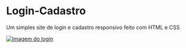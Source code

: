 # Login-Cadastro
Um simples site de login e cadastro responsivo feito com HTML e CSS

[![Imagem do login](https://imgur.com/bY5rN2z)](https://www.imgur.com)
